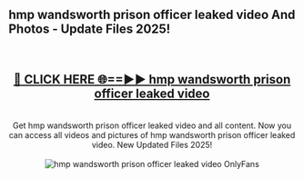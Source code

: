 <h2>hmp wandsworth prison officer leaked video And Photos - Update Files 2025!</h2>
<br>
<div align="center">
<h2><a href="https://betterlinks.top/A2PfLJ" rel="nofollow">🔴 CLICK HERE 🌐==►► hmp wandsworth prison officer leaked video</a></h2>
<br>
Get hmp wandsworth prison officer leaked video and all content. Now you can access all videos and pictures of hmp wandsworth prison officer leaked video. New Updated Files 2025!
<br>
<br>
<a href="https://betterlinks.top/A2PfLJ" rel="nofollow" data-target="animated-image.originalLink"><img src="https://i.imgur.com/dJHk4Zq.gif" alt="hmp wandsworth prison officer leaked video OnlyFans" style="max-width: 100%; display: inline-block;" data-target="animated-image.originalImage"></a>
</div>
<br>